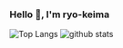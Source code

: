 ### Hello 👋, I'm ryo-keima

<div align="left">
<img alt="Top Langs" src="https://github-readme-stats.vercel.app/api/top-langs/?username=ryo-keima&hide=html&layout=compact" />

<img alt="github stats" src="https://github-readme-stats.vercel.app/api?username=ryo-keima&show_icons=true&count_private=true&line_height=40" />
</div>
